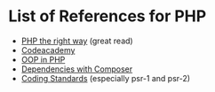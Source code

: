 # List of References for PHP

* [PHP the right way](http://www.phptherightway.com/) (great read)
* [Codeacademy](http://www.codecademy.com/tracks/php)
* [OOP in PHP](http://php.net/manual/en/oop5.intro.php)
* [Dependencies with Composer](http://net.tutsplus.com/tutorials/php/easy-package-management-with-composer/)
* [Coding Standards](https://github.com/php-fig/fig-standards/tree/master/accepted) (especially psr-1 and psr-2)